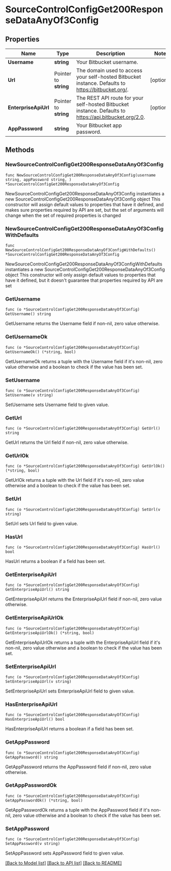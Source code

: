 # SourceControlConfigGet200ResponseDataAnyOf3Config

## Properties

Name | Type | Description | Notes
------------ | ------------- | ------------- | -------------
**Username** | **string** | Your Bitbucket username. | 
**Url** | Pointer to **string** | The domain used to access your self-hosted Bitbucket instance. Defaults to https://bitbucket.org/. | [optional] 
**EnterpriseApiUrl** | Pointer to **string** | The REST API route for your self-hosted Bitbucket instance. Defaults to https://api.bitbucket.org/2.0.  | [optional] 
**AppPassword** | **string** | Your Bitbucket app password. | 

## Methods

### NewSourceControlConfigGet200ResponseDataAnyOf3Config

`func NewSourceControlConfigGet200ResponseDataAnyOf3Config(username string, appPassword string, ) *SourceControlConfigGet200ResponseDataAnyOf3Config`

NewSourceControlConfigGet200ResponseDataAnyOf3Config instantiates a new SourceControlConfigGet200ResponseDataAnyOf3Config object
This constructor will assign default values to properties that have it defined,
and makes sure properties required by API are set, but the set of arguments
will change when the set of required properties is changed

### NewSourceControlConfigGet200ResponseDataAnyOf3ConfigWithDefaults

`func NewSourceControlConfigGet200ResponseDataAnyOf3ConfigWithDefaults() *SourceControlConfigGet200ResponseDataAnyOf3Config`

NewSourceControlConfigGet200ResponseDataAnyOf3ConfigWithDefaults instantiates a new SourceControlConfigGet200ResponseDataAnyOf3Config object
This constructor will only assign default values to properties that have it defined,
but it doesn't guarantee that properties required by API are set

### GetUsername

`func (o *SourceControlConfigGet200ResponseDataAnyOf3Config) GetUsername() string`

GetUsername returns the Username field if non-nil, zero value otherwise.

### GetUsernameOk

`func (o *SourceControlConfigGet200ResponseDataAnyOf3Config) GetUsernameOk() (*string, bool)`

GetUsernameOk returns a tuple with the Username field if it's non-nil, zero value otherwise
and a boolean to check if the value has been set.

### SetUsername

`func (o *SourceControlConfigGet200ResponseDataAnyOf3Config) SetUsername(v string)`

SetUsername sets Username field to given value.


### GetUrl

`func (o *SourceControlConfigGet200ResponseDataAnyOf3Config) GetUrl() string`

GetUrl returns the Url field if non-nil, zero value otherwise.

### GetUrlOk

`func (o *SourceControlConfigGet200ResponseDataAnyOf3Config) GetUrlOk() (*string, bool)`

GetUrlOk returns a tuple with the Url field if it's non-nil, zero value otherwise
and a boolean to check if the value has been set.

### SetUrl

`func (o *SourceControlConfigGet200ResponseDataAnyOf3Config) SetUrl(v string)`

SetUrl sets Url field to given value.

### HasUrl

`func (o *SourceControlConfigGet200ResponseDataAnyOf3Config) HasUrl() bool`

HasUrl returns a boolean if a field has been set.

### GetEnterpriseApiUrl

`func (o *SourceControlConfigGet200ResponseDataAnyOf3Config) GetEnterpriseApiUrl() string`

GetEnterpriseApiUrl returns the EnterpriseApiUrl field if non-nil, zero value otherwise.

### GetEnterpriseApiUrlOk

`func (o *SourceControlConfigGet200ResponseDataAnyOf3Config) GetEnterpriseApiUrlOk() (*string, bool)`

GetEnterpriseApiUrlOk returns a tuple with the EnterpriseApiUrl field if it's non-nil, zero value otherwise
and a boolean to check if the value has been set.

### SetEnterpriseApiUrl

`func (o *SourceControlConfigGet200ResponseDataAnyOf3Config) SetEnterpriseApiUrl(v string)`

SetEnterpriseApiUrl sets EnterpriseApiUrl field to given value.

### HasEnterpriseApiUrl

`func (o *SourceControlConfigGet200ResponseDataAnyOf3Config) HasEnterpriseApiUrl() bool`

HasEnterpriseApiUrl returns a boolean if a field has been set.

### GetAppPassword

`func (o *SourceControlConfigGet200ResponseDataAnyOf3Config) GetAppPassword() string`

GetAppPassword returns the AppPassword field if non-nil, zero value otherwise.

### GetAppPasswordOk

`func (o *SourceControlConfigGet200ResponseDataAnyOf3Config) GetAppPasswordOk() (*string, bool)`

GetAppPasswordOk returns a tuple with the AppPassword field if it's non-nil, zero value otherwise
and a boolean to check if the value has been set.

### SetAppPassword

`func (o *SourceControlConfigGet200ResponseDataAnyOf3Config) SetAppPassword(v string)`

SetAppPassword sets AppPassword field to given value.



[[Back to Model list]](../README.md#documentation-for-models) [[Back to API list]](../README.md#documentation-for-api-endpoints) [[Back to README]](../README.md)


